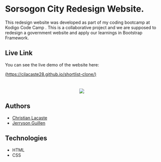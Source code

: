 # Sorsogon City Redesign Website.

This redesign website was developed as part of my coding bootcamp at Kodigo Code Camp . This is a collaborative project and we are supposed to redesign a government website and apply our learnings in Bootstrap Framework.

## Live Link

You can see the live demo of the website here:

[(https://cjlacaste28.github.io/shortlist-clone/)](https://cjlacaste28.github.io/shortlist-clone/)

# <p align="center"><img src="assets/images/sorsogoncity-mockup"></p>

## Authors

- [Christian Lacaste](https://christianlacaste.me/)
- [Jerryson Guillen](https://github.com/jerrysonguillen)


## Technologies

-   HTML
-   CSS
